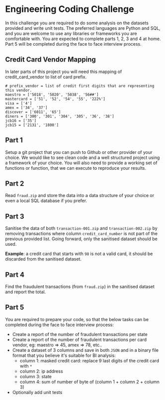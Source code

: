 # Engineering Coding Challenge

In this challenge you are required to do some analysis on the datasets provided and write unit tests. The preferred languages are Python and SQL, and you are welcome to use any libraries or frameworks you are comfortable with. You are expected to complete parts 1, 2, 3 and 4 at home. Part 5 will be completed during the face to face interview process.

## Credit Card Vendor Mapping 
In later parts of this project you will need this mapping of credit_card_vendor to list of card prefix.

```
# prefix_vendor = list of credit first digits that are representing this vendor.
maestro = ['5018', '5020', '5038', '56##']
mastercard = ['51', '52', '54', '55', '222%']
visa = ['4']
amex = ['34', '37']
discover = ['6011', '65']
diners = ['300', '301', '304', '305', '36', '38']
jcb16 = ['35']
jcb15 = ['2131', '1800']
```

## Part 1

Setup a git project that you can push to Github or other provider of your choice. We would like to see clean code and a well structured project using a framework of your choice. You will also need to provide a working set of functions or function, that we can execute to reproduce your results. 

## Part 2

Read `fraud.zip` and store the data into a data structure of your choice or even a local SQL database if you prefer.

## Part 3

Sanitise the data of both `transaction-001.zip` and `transaction-002.zip` by removing transactions where column `credit_card_number` is not part of the previous provided list. Going forward, only the sanitised dataset should be used.

**Example**: a credit card that starts with `98` is not a valid card, it should be discarded from the sanitised dataset.
 
## Part 4

Find the fraudulent transactions (from `fraud.zip`) in the sanitised dataset and report the total.

## Part 5

You are required to prepare your code, so that the below tasks can be completed during the face to face interview process:

- Create a report of the number of fraudulent transactions per state
- Create a report of the number of fraudulent transactions per card vendor, eg: maestro => 45, amex => 78, etc..
- Create a dataset of 3 columns and save in both `JSON` and in a binary file format that you believe it's suitable for BI analysis:
  - column 1: masked credit card: replace 9 last digits of the credit card with `*`
  - column 2: ip address
  - column 3: state
  - column 4: sum of number of byte of (column 1 + column 2 + column 3)
- Optionally add unit tests
